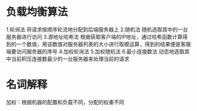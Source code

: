# 负载均衡算法
1.轮询法
    将请求按顺序轮流地分配到后端服务器上
2.随机法
    随机选取其中的一台服务器进行访问
3.源地址哈希法
    根据获取客户端的IP地址，通过哈希函数计算得到的一个数值，用该数值对服务器列表的大小进行取模运算，得到的结果便是客服端要访问服务器的序号
4.加权轮询法
5.加权随机法
6.最小连接数法
    动态地选取其中当前积压连接数最少的一台服务器来处理当前的请求


# 名词解释
加权：根据机器的配置和负载不同，分配的权重不同